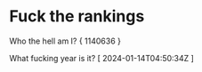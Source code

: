 # Fuck the rankings

Who the hell am I?
{ 1140636 }

What fucking year is it?
[ 2024-01-14T04:50:34Z ]
